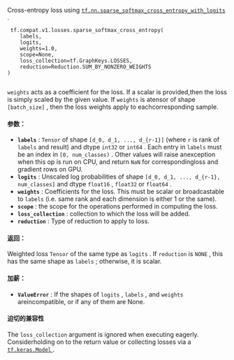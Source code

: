 Cross-entropy loss using [ `tf.nn.sparse_softmax_cross_entropy_with_logits` ](https://tensorflow.google.cn/api_docs/python/tf/nn/sparse_softmax_cross_entropy_with_logits).

```
 tf.compat.v1.losses.sparse_softmax_cross_entropy(
    labels,
    logits,
    weights=1.0,
    scope=None,
    loss_collection=tf.GraphKeys.LOSSES,
    reduction=Reduction.SUM_BY_NONZERO_WEIGHTS
)
 
```

 `weights`  acts as a coefficient for the loss. If a scalar is provided,then the loss is simply scaled by the given value. If  `weights`  is atensor of shape  `[batch_size]` , then the loss weights apply to eachcorresponding sample.

#### 参数：
- **`labels`** :  `Tensor`  of shape  `[d_0, d_1, ..., d_{r-1}]`  (where  `r`  is rank of `labels`  and result) and dtype  `int32`  or  `int64` . Each entry in  `labels` must be an index in  `[0, num_classes)` . Other values will raise anexception when this op is run on CPU, and return  `NaN`  for correspondingloss and gradient rows on GPU.
- **`logits`** : Unscaled log probabilities of shape `[d_0, d_1, ..., d_{r-1}, num_classes]`  and dtype  `float16` ,  `float32`  or `float64` .
- **`weights`** : Coefficients for the loss. This must be scalar or broadcastable to `labels`  (i.e. same rank and each dimension is either 1 or the same).
- **`scope`** : the scope for the operations performed in computing the loss.
- **`loss_collection`** : collection to which the loss will be added.
- **`reduction`** : Type of reduction to apply to loss.


#### 返回：
Weighted loss  `Tensor`  of the same type as  `logits` . If  `reduction`  is `NONE` , this has the same shape as  `labels` ; otherwise, it is scalar.

#### 加薪：
- **`ValueError`** : If the shapes of  `logits` ,  `labels` , and  `weights`  areincompatible, or if any of them are None.


#### 迫切的兼容性
The  `loss_collection`  argument is ignored when executing eagerly. Considerholding on to the return value or collecting losses via a [ `tf.keras.Model` ](https://tensorflow.google.cn/api_docs/python/tf/keras/Model).

